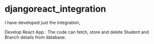# djangoreact_integration
I have developed just the integration,

Develop React App :
The code can fetch, store and delete Student and Branch details from database.
